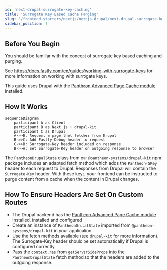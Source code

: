 ```yaml
---
id: 'next-drupal-surrogate-key-caching'
title: 'Surrogate Key Based Cache Purging'
slug: '/frontend-starters/nextjs/nextjs-drupal/next-drupal-surrogate-key-caching'
sidebar_position: 7
---
```


## Before You Begin

You should be familiar with the concept of surrogate key based caching and
purging.

See https://docs.fastly.com/en/guides/working-with-surrogate-keys for more
information on working with surrogate keys.

This guide uses Drupal with the
[Pantheon Advanced Page Cache module](https://www.drupal.org/project/pantheon_advanced_page_cache)
installed.

## How It Works

```mermaid
sequenceDiagram
	participant A as Client
    participant B as Next.js + drupal-kit
    participant C as Drupal
    A->>B: Request a page that fetches from Drupal
    B->>C: Add Fastly-Debug header to request
    C->>B: Surrogate-Key header included on response
    B->>A: Set Surrogate-Key header on outgoing response to browser
```

The `PantheonDrupalState` class from our `@pantheon-systems/drupal-kit` npm
package includes an adapted fetch method which adds the `Pantheon-SKey` header
to each request to Drupal. Responses from Drupal will contain the
`Surrogate-Key` header. With these keys, your frontend can be instructed to
purge content from a cache when the content in Drupal changes.

## How To Ensure Headers Are Set On Custom Routes

- The Drupal backend has the
  [Pantheon Advanced Page Cache module](https://www.drupal.org/project/pantheon_advanced_page_cache)
  installed. installed and configured
- Create an instance of `PantheonDrupalState` imported from
  `@pantheon-systems/drupal-kit` in your application.
- Use the fetch methods available (see
  [`drupal-kit`](../../../Packages/drupal-kit/) for more information). The
  Surrogate-Key header should be set automatically if Drupal is configured
  correctly.
- Pass the
  [`context.res`](https://nextjs.org/docs/api-reference/data-fetching/get-server-side-props#context-parameter)
  from `getServerSideProps` into the `PantheonDrupalState` fetch method so that
  the headers are added to the outgoing response.
